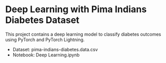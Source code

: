 # Deep Learning with Pima Indians Diabetes Dataset
This project contains a deep learning model to classify diabetes outcomes using PyTorch and PyTorch Lightning.
- Dataset: pima-indians-diabetes.data.csv
- Notebook: Deep Learning.ipynb
